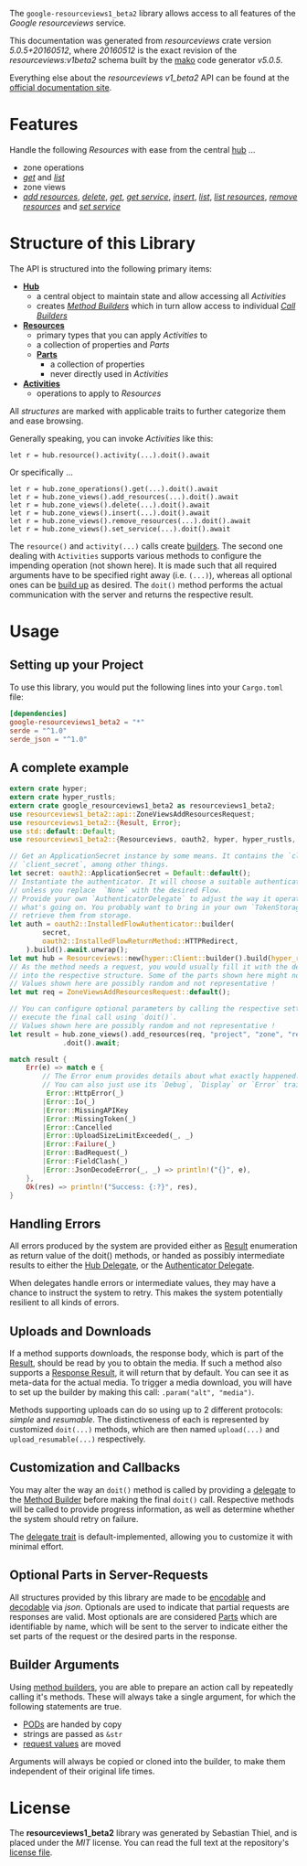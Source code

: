 <!---
DO NOT EDIT !
This file was generated automatically from 'src/generator/templates/api/README.md.mako'
DO NOT EDIT !
-->
The `google-resourceviews1_beta2` library allows access to all features of the *Google resourceviews* service.

This documentation was generated from *resourceviews* crate version *5.0.5+20160512*, where *20160512* is the exact revision of the *resourceviews:v1beta2* schema built by the [mako](http://www.makotemplates.org/) code generator *v5.0.5*.

Everything else about the *resourceviews* *v1_beta2* API can be found at the
[official documentation site](https://developers.google.com/compute/).
# Features

Handle the following *Resources* with ease from the central [hub](https://docs.rs/google-resourceviews1_beta2/5.0.5+20160512/google_resourceviews1_beta2/Resourceviews) ... 

* zone operations
 * [*get*](https://docs.rs/google-resourceviews1_beta2/5.0.5+20160512/google_resourceviews1_beta2/api::ZoneOperationGetCall) and [*list*](https://docs.rs/google-resourceviews1_beta2/5.0.5+20160512/google_resourceviews1_beta2/api::ZoneOperationListCall)
* zone views
 * [*add resources*](https://docs.rs/google-resourceviews1_beta2/5.0.5+20160512/google_resourceviews1_beta2/api::ZoneViewAddResourceCall), [*delete*](https://docs.rs/google-resourceviews1_beta2/5.0.5+20160512/google_resourceviews1_beta2/api::ZoneViewDeleteCall), [*get*](https://docs.rs/google-resourceviews1_beta2/5.0.5+20160512/google_resourceviews1_beta2/api::ZoneViewGetCall), [*get service*](https://docs.rs/google-resourceviews1_beta2/5.0.5+20160512/google_resourceviews1_beta2/api::ZoneViewGetServiceCall), [*insert*](https://docs.rs/google-resourceviews1_beta2/5.0.5+20160512/google_resourceviews1_beta2/api::ZoneViewInsertCall), [*list*](https://docs.rs/google-resourceviews1_beta2/5.0.5+20160512/google_resourceviews1_beta2/api::ZoneViewListCall), [*list resources*](https://docs.rs/google-resourceviews1_beta2/5.0.5+20160512/google_resourceviews1_beta2/api::ZoneViewListResourceCall), [*remove resources*](https://docs.rs/google-resourceviews1_beta2/5.0.5+20160512/google_resourceviews1_beta2/api::ZoneViewRemoveResourceCall) and [*set service*](https://docs.rs/google-resourceviews1_beta2/5.0.5+20160512/google_resourceviews1_beta2/api::ZoneViewSetServiceCall)




# Structure of this Library

The API is structured into the following primary items:

* **[Hub](https://docs.rs/google-resourceviews1_beta2/5.0.5+20160512/google_resourceviews1_beta2/Resourceviews)**
    * a central object to maintain state and allow accessing all *Activities*
    * creates [*Method Builders*](https://docs.rs/google-resourceviews1_beta2/5.0.5+20160512/google_resourceviews1_beta2/client::MethodsBuilder) which in turn
      allow access to individual [*Call Builders*](https://docs.rs/google-resourceviews1_beta2/5.0.5+20160512/google_resourceviews1_beta2/client::CallBuilder)
* **[Resources](https://docs.rs/google-resourceviews1_beta2/5.0.5+20160512/google_resourceviews1_beta2/client::Resource)**
    * primary types that you can apply *Activities* to
    * a collection of properties and *Parts*
    * **[Parts](https://docs.rs/google-resourceviews1_beta2/5.0.5+20160512/google_resourceviews1_beta2/client::Part)**
        * a collection of properties
        * never directly used in *Activities*
* **[Activities](https://docs.rs/google-resourceviews1_beta2/5.0.5+20160512/google_resourceviews1_beta2/client::CallBuilder)**
    * operations to apply to *Resources*

All *structures* are marked with applicable traits to further categorize them and ease browsing.

Generally speaking, you can invoke *Activities* like this:

```Rust,ignore
let r = hub.resource().activity(...).doit().await
```

Or specifically ...

```ignore
let r = hub.zone_operations().get(...).doit().await
let r = hub.zone_views().add_resources(...).doit().await
let r = hub.zone_views().delete(...).doit().await
let r = hub.zone_views().insert(...).doit().await
let r = hub.zone_views().remove_resources(...).doit().await
let r = hub.zone_views().set_service(...).doit().await
```

The `resource()` and `activity(...)` calls create [builders][builder-pattern]. The second one dealing with `Activities` 
supports various methods to configure the impending operation (not shown here). It is made such that all required arguments have to be 
specified right away (i.e. `(...)`), whereas all optional ones can be [build up][builder-pattern] as desired.
The `doit()` method performs the actual communication with the server and returns the respective result.

# Usage

## Setting up your Project

To use this library, you would put the following lines into your `Cargo.toml` file:

```toml
[dependencies]
google-resourceviews1_beta2 = "*"
serde = "^1.0"
serde_json = "^1.0"
```

## A complete example

```Rust
extern crate hyper;
extern crate hyper_rustls;
extern crate google_resourceviews1_beta2 as resourceviews1_beta2;
use resourceviews1_beta2::api::ZoneViewsAddResourcesRequest;
use resourceviews1_beta2::{Result, Error};
use std::default::Default;
use resourceviews1_beta2::{Resourceviews, oauth2, hyper, hyper_rustls, chrono, FieldMask};

// Get an ApplicationSecret instance by some means. It contains the `client_id` and 
// `client_secret`, among other things.
let secret: oauth2::ApplicationSecret = Default::default();
// Instantiate the authenticator. It will choose a suitable authentication flow for you, 
// unless you replace  `None` with the desired Flow.
// Provide your own `AuthenticatorDelegate` to adjust the way it operates and get feedback about 
// what's going on. You probably want to bring in your own `TokenStorage` to persist tokens and
// retrieve them from storage.
let auth = oauth2::InstalledFlowAuthenticator::builder(
        secret,
        oauth2::InstalledFlowReturnMethod::HTTPRedirect,
    ).build().await.unwrap();
let mut hub = Resourceviews::new(hyper::Client::builder().build(hyper_rustls::HttpsConnectorBuilder::new().with_native_roots().unwrap().https_or_http().enable_http1().build()), auth);
// As the method needs a request, you would usually fill it with the desired information
// into the respective structure. Some of the parts shown here might not be applicable !
// Values shown here are possibly random and not representative !
let mut req = ZoneViewsAddResourcesRequest::default();

// You can configure optional parameters by calling the respective setters at will, and
// execute the final call using `doit()`.
// Values shown here are possibly random and not representative !
let result = hub.zone_views().add_resources(req, "project", "zone", "resourceView")
             .doit().await;

match result {
    Err(e) => match e {
        // The Error enum provides details about what exactly happened.
        // You can also just use its `Debug`, `Display` or `Error` traits
         Error::HttpError(_)
        |Error::Io(_)
        |Error::MissingAPIKey
        |Error::MissingToken(_)
        |Error::Cancelled
        |Error::UploadSizeLimitExceeded(_, _)
        |Error::Failure(_)
        |Error::BadRequest(_)
        |Error::FieldClash(_)
        |Error::JsonDecodeError(_, _) => println!("{}", e),
    },
    Ok(res) => println!("Success: {:?}", res),
}

```
## Handling Errors

All errors produced by the system are provided either as [Result](https://docs.rs/google-resourceviews1_beta2/5.0.5+20160512/google_resourceviews1_beta2/client::Result) enumeration as return value of
the doit() methods, or handed as possibly intermediate results to either the 
[Hub Delegate](https://docs.rs/google-resourceviews1_beta2/5.0.5+20160512/google_resourceviews1_beta2/client::Delegate), or the [Authenticator Delegate](https://docs.rs/yup-oauth2/*/yup_oauth2/trait.AuthenticatorDelegate.html).

When delegates handle errors or intermediate values, they may have a chance to instruct the system to retry. This 
makes the system potentially resilient to all kinds of errors.

## Uploads and Downloads
If a method supports downloads, the response body, which is part of the [Result](https://docs.rs/google-resourceviews1_beta2/5.0.5+20160512/google_resourceviews1_beta2/client::Result), should be
read by you to obtain the media.
If such a method also supports a [Response Result](https://docs.rs/google-resourceviews1_beta2/5.0.5+20160512/google_resourceviews1_beta2/client::ResponseResult), it will return that by default.
You can see it as meta-data for the actual media. To trigger a media download, you will have to set up the builder by making
this call: `.param("alt", "media")`.

Methods supporting uploads can do so using up to 2 different protocols: 
*simple* and *resumable*. The distinctiveness of each is represented by customized 
`doit(...)` methods, which are then named `upload(...)` and `upload_resumable(...)` respectively.

## Customization and Callbacks

You may alter the way an `doit()` method is called by providing a [delegate](https://docs.rs/google-resourceviews1_beta2/5.0.5+20160512/google_resourceviews1_beta2/client::Delegate) to the 
[Method Builder](https://docs.rs/google-resourceviews1_beta2/5.0.5+20160512/google_resourceviews1_beta2/client::CallBuilder) before making the final `doit()` call. 
Respective methods will be called to provide progress information, as well as determine whether the system should 
retry on failure.

The [delegate trait](https://docs.rs/google-resourceviews1_beta2/5.0.5+20160512/google_resourceviews1_beta2/client::Delegate) is default-implemented, allowing you to customize it with minimal effort.

## Optional Parts in Server-Requests

All structures provided by this library are made to be [encodable](https://docs.rs/google-resourceviews1_beta2/5.0.5+20160512/google_resourceviews1_beta2/client::RequestValue) and 
[decodable](https://docs.rs/google-resourceviews1_beta2/5.0.5+20160512/google_resourceviews1_beta2/client::ResponseResult) via *json*. Optionals are used to indicate that partial requests are responses 
are valid.
Most optionals are are considered [Parts](https://docs.rs/google-resourceviews1_beta2/5.0.5+20160512/google_resourceviews1_beta2/client::Part) which are identifiable by name, which will be sent to 
the server to indicate either the set parts of the request or the desired parts in the response.

## Builder Arguments

Using [method builders](https://docs.rs/google-resourceviews1_beta2/5.0.5+20160512/google_resourceviews1_beta2/client::CallBuilder), you are able to prepare an action call by repeatedly calling it's methods.
These will always take a single argument, for which the following statements are true.

* [PODs][wiki-pod] are handed by copy
* strings are passed as `&str`
* [request values](https://docs.rs/google-resourceviews1_beta2/5.0.5+20160512/google_resourceviews1_beta2/client::RequestValue) are moved

Arguments will always be copied or cloned into the builder, to make them independent of their original life times.

[wiki-pod]: http://en.wikipedia.org/wiki/Plain_old_data_structure
[builder-pattern]: http://en.wikipedia.org/wiki/Builder_pattern
[google-go-api]: https://github.com/google/google-api-go-client

# License
The **resourceviews1_beta2** library was generated by Sebastian Thiel, and is placed 
under the *MIT* license.
You can read the full text at the repository's [license file][repo-license].

[repo-license]: https://github.com/Byron/google-apis-rsblob/main/LICENSE.md

